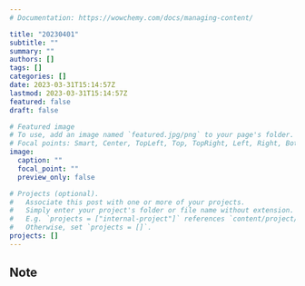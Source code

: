 ```yaml
---
# Documentation: https://wowchemy.com/docs/managing-content/

title: "20230401"
subtitle: ""
summary: ""
authors: []
tags: []
categories: []
date: 2023-03-31T15:14:57Z
lastmod: 2023-03-31T15:14:57Z
featured: false
draft: false

# Featured image
# To use, add an image named `featured.jpg/png` to your page's folder.
# Focal points: Smart, Center, TopLeft, Top, TopRight, Left, Right, BottomLeft, Bottom, BottomRight.
image:
  caption: ""
  focal_point: ""
  preview_only: false

# Projects (optional).
#   Associate this post with one or more of your projects.
#   Simply enter your project's folder or file name without extension.
#   E.g. `projects = ["internal-project"]` references `content/project/deep-learning/index.md`.
#   Otherwise, set `projects = []`.
projects: []
---
```


## Note

